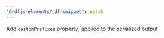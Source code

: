 ```yaml
---
'@rdfjs-elements/rdf-snippet': patch
---
```


Add `customPrefixes` property, applied to the serialized output
